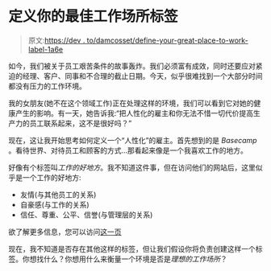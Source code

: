 # 定义你的最佳工作场所标签

> 原文:[https://dev . to/damcosset/define-your-great-place-to-work-label-1a6e](https://dev.to/damcosset/define-your-great-place-to-work-label-1a6e)

如今，我们被关于员工艰苦条件的故事轰炸。我们必须富有成效，同时还要应对紧迫的经理、客户、同事和不合理的截止日期。今天，似乎很难找到一个大部分时间都没有压力的工作环境。

我的女朋友(她不在这个领域工作)正在处理这样的环境，我们可以看到它对她的健康产生的影响。有一天，她告诉我:“把人性化的雇主和你无法不惜一切代价提高生产力的员工联系起来，这不是很好吗？”

现在，这让我开始思考如何定义一个“人性化”的雇主。首先想到的是 *Basecamp* 。看待世界、对待员工和顾客的方式...那看起来像是一个我喜欢工作的地方。

好像有个标签叫*工作的好地方*。我不知道这件事，但在访问他们的网站后，这里似乎是一个工作的好地方:

*   友情(与其他员工的关系)
*   自豪感(与工作的关系)
*   信任、尊重、公平、信誉(与管理层的关系)

欲了解更多信息，您可以访问[这一页](https://www.greatplacetowork.com/trust-model)

现在，我不知道是否存在其他这样的标签，但让我们假设你将负责创建这样一个标签。你想找什么？你想用什么来衡量一个环境是否是*理想的工作场所*？